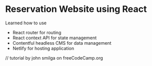 # Reservation Website using React

Learned how to use
- React router for routing
- React context API for state management
- Contentful headless CMS for data management
- Netlify for hosting application

// tutorial by john smilga on freeCodeCamp.org
